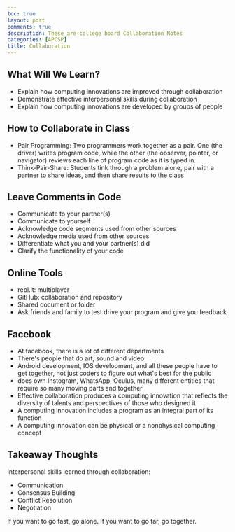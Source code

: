 ```yaml
---
toc: true
layout: post
comments: true
description: These are college board Collaboration Notes
categories: [APCSP]
title: Collaboration
---
```


## What Will We Learn?
 - Explain how computing innovations are improved through collaboration
 - Demonstrate effective interpersonal skills during collaboration
 - Explain how computing innovations are developed by groups of people

## How to Collaborate in Class
 - Pair Programming: Two programmers work together as a pair. One (the driver) writes program code, while the other (the observer, pointer, or navigator) reviews each line of program code as it is typed in.
 - Think-Pair-Share: Students tink through a problem alone, pair with a partner to share ideas, and then share results to the class

## Leave Comments in Code
 - Communicate to your partner(s)
 - Communicate to yourself
 - Acknowledge code segments used from other sources
 - Acknowledge media used from other sources
 - Differentiate what you and your partner(s) did
 - Clarify the functionality of your code

## Online Tools
 - repl.it: multiplayer
 - GitHub: collaboration and repository
 - Shared document or folder
 - Ask friends and family to test drive your program and give you feedback

## Facebook
 - At facebook, there is a lot of different departments
 - There's people that do art, sound and video
 - Android development, IOS development, and all these people have to get together, not just coders to figure out what's best for the public
 - does own Instogram, WhatsApp, Oculus, many different entities that require so many moving parts and together
 - Effective collaboration produces a computing innovation that reflects the diversity of talents and perspectives of those who designed it
 - A computing innovation includes a program as an integral part of its function
 - A computing innovation can be physical or a nonphysical computing concept



## Takeaway Thoughts
Interpersonal skills learned through collaboration:
 - Communication
 - Consensus Building
 - Conflict Resolution
 - Negotiation

 If you want to go fast, go alone. If you want to go far, go together.

